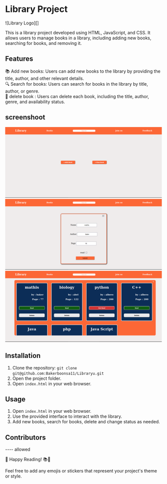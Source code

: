 
# Library Project

![Library Logo][]

This is a library project developed using HTML, JavaScript, and CSS. It allows users to manage books in a library, including adding new books, searching for books, and removing it.

## Features
📚 Add new books: Users can add new books to the library by providing the title, author, and other relevant details.  
🔍 Search for books: Users can search for books in the library by title, author, or genre.  
📖 delete book : Users can delete each book, including the title, author, genre, and availability status.  

## screenshoot
<img src="img/Screenshot from 2024-02-02 19-53-55.png">
<img src="img/Screenshot from 2024-02-02 19-53-18.png">
<img src="img/Screenshot from 2024-02-02 19-57-23.png">


## Installation
1. Clone the repository: `git clone git@github.com:Bakerboonsa11/Libraryu.git`
2. Open the project folder.
3. Open `index.html` in your web browser.

## Usage
1. Open `index.html` in your web browser.
2. Use the provided interface to interact with the library.
3. Add new books, search for books, delete and change status  as needed.

## Contributors
---- allowed



🎉 Happy Reading! 📚📖

Feel free to add any emojis or stickers that represent your project's theme or style.